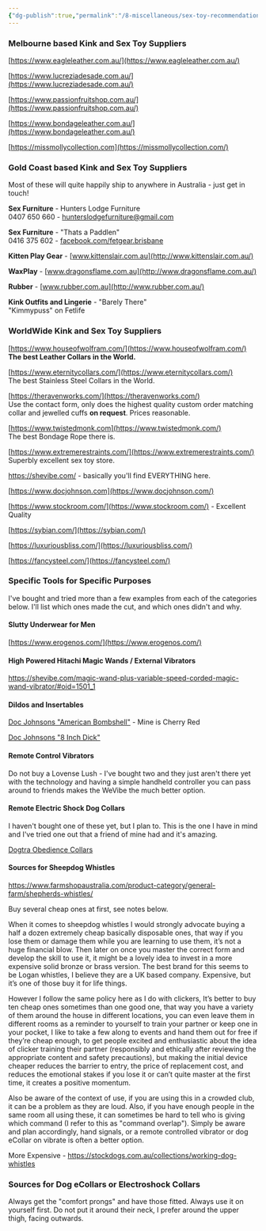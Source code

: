 ```yaml
---
{"dg-publish":true,"permalink":"/8-miscellaneous/sex-toy-recommendations-and-suppliers/"}
---
```



### Melbourne based Kink and Sex Toy Suppliers

[https://www.eagleleather.com.au/](https://www.eagleleather.com.au/)

[https://www.lucreziadesade.com.au/](https://www.lucreziadesade.com.au/)

[https://www.passionfruitshop.com.au/](https://www.passionfruitshop.com.au/)

[https://www.bondageleather.com.au/](https://www.bondageleather.com.au/)

[https://missmollycollection.com](https://missmollycollection.com/)

### Gold Coast based Kink and Sex Toy Suppliers

Most of these will quite happily ship to anywhere in Australia - just get in touch!

**Sex Furniture** - Hunters Lodge Furniture  
0407 650 660 - [hunterslodgefurniture@gmail.com](mailto:hunterslodgefurniture@gmail.com)

**Sex Furniture** - "Thats a Paddlen"  
0416 375 602 - [facebook.com/fetgear.brisbane](https://facebook.com/fetgear.brisbane)

**Kitten Play Gear** - [www.kittenslair.com.au](http://www.kittenslair.com.au/)

**WaxPlay** - [www.dragonsflame.com.au](http://www.dragonsflame.com.au/)

**Rubber** - [www.rubber.com.au](http://www.rubber.com.au/)

**Kink Outfits and Lingerie** - "Barely There"  
"Kimmypuss" on Fetlife

### WorldWide Kink and Sex Toy Suppliers

[https://www.houseofwolfram.com/](https://www.houseofwolfram.com/)  
**The best Leather Collars in the World.**

[https://www.eternitycollars.com/](https://www.eternitycollars.com/)  
The best Stainless Steel Collars in the World.

[https://theravenworks.com/](https://theravenworks.com/)  
Use the contact form, only does the highest quality custom order matching collar and jewelled cuffs **on request**. Prices reasonable.

[https://www.twistedmonk.com](https://www.twistedmonk.com/)  
The best Bondage Rope there is.

[https://www.extremerestraints.com/](https://www.extremerestraints.com/)  
Superbly excellent sex toy store.

https://shevibe.com/ - basically you'll find EVERYTHING here.

[https://www.docjohnson.com](https://www.docjohnson.com/)

[https://www.stockroom.com/](https://www.stockroom.com/) - Excellent Quality

[https://sybian.com/](https://sybian.com/)

[https://luxuriousbliss.com/](https://luxuriousbliss.com/)

[https://fancysteel.com/](https://fancysteel.com/)

### Specific Tools for Specific Purposes

I've bought and tried more than a few examples from each of the categories below. I'll list which ones made the cut, and which ones didn't and why.

#### Slutty Underwear for Men

[https://www.erogenos.com/](https://www.erogenos.com/)

#### High Powered Hitachi Magic Wands / External Vibrators

https://shevibe.com/magic-wand-plus-variable-speed-corded-magic-wand-vibrator/#oid=1501_1

#### Dildos and Insertables

[Doc Johnsons "American Bombshell"](https://www.shopdocjohnson.com/s/sex-toys/p/447733/doc-johnson/american-bombshell---b-7-tango) - Mine is Cherry Red

[Doc Johnsons "8 Inch Dick"](https://www.shopdocjohnson.com/s/sex-toys/p/448766/doc-johnson/the-d---perfect-d---8-with-balls---ultraskyn)

#### Remote Control Vibrators

Do not buy a Lovense Lush - I've bought two and they just aren't there yet with the technology and having a simple handheld controller you can pass around to friends makes the WeVibe the much better option.

#### Remote Electric Shock Dog Collars

I haven't bought one of these yet, but I plan to. This is the one I have in mind and I've tried one out that a friend of mine had and it's amazing.

[Dogtra Obedience Collars](https://www.dogtra.com/products/remote-training/obedience)

#### Sources for Sheepdog Whistles

https://www.farmshopaustralia.com/product-category/general-farm/shepherds-whistles/

Buy several cheap ones at first, see notes below.

When it comes to sheepdog whistles I would strongly advocate buying a half a dozen extremely cheap basically disposable ones, that way if you lose them or damage them while you are learning to use them, it’s not a huge financial blow. Then later on once you master the correct form and develop the skill to use it, it might be a lovely idea to invest in a more expensive solid bronze or brass version. The best brand for this seems to be Logan whistles, I believe they are a UK based company. Expensive, but it’s one of those buy it for life things. 

However I follow the same policy here as I do with clickers, It’s better to buy ten cheap ones sometimes than one good one, that way you have a variety of them around the house in different locations, you can even leave them in different rooms as a reminder to yourself to train your partner or keep one in your pocket, I like to take a few along to events and hand them out for free if they’re cheap enough, to get people excited and enthusiastic about the idea of clicker training their partner (responsibly and ethically after reviewing the appropriate content and safety precautions), but making the initial device cheaper reduces the barrier to entry, the price of replacement cost, and reduces the emotional stakes if you lose it or can’t quite master at the first time, it creates a positive momentum.

Also be aware of the context of use, if you are using this in a crowded club, it can be a problem as they are loud. Also, if you have enough people in the same room all using these, it can sometimes be hard to tell who is giving which command (I refer to this as "command overlap"). Simply be aware and plan accordingly, hand signals, or a remote controlled vibrator or dog eCollar on vibrate is often a better option. 

More Expensive - https://stockdogs.com.au/collections/working-dog-whistles

### Sources for Dog eCollars or Electroshock Collars

Always get the "comfort prongs" and have those fitted. Always use it on yourself first. Do not put it around their neck, I prefer around the upper thigh, facing outwards.



